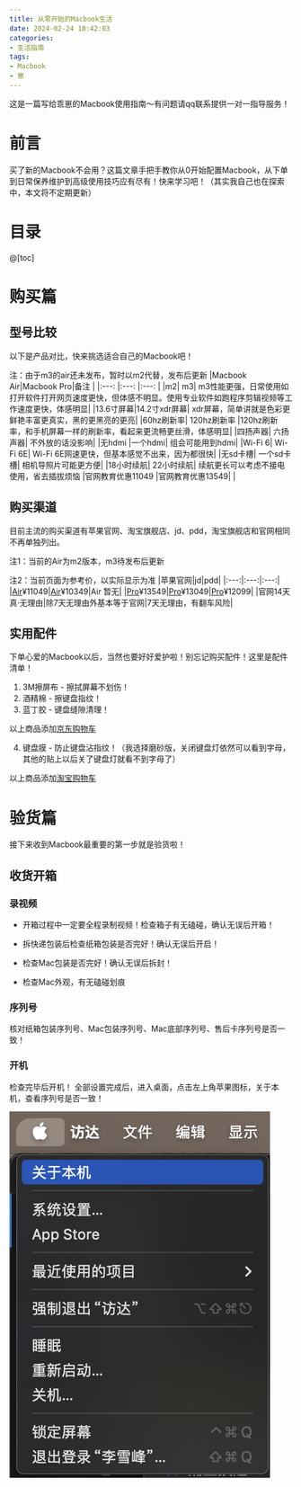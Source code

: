 ```yaml
---
title: 从零开始的Macbook生活
date: 2024-02-24 18:42:03
categories:
- 生活指南
tags:
- Macbook
- 崽
---
```

这是一篇写给乖崽的Macbook使用指南～有问题请qq联系提供一对一指导服务！
# 前言
买了新的Macbook不会用？这篇文章手把手教你从0开始配置Macbook，从下单到日常保养维护到高级使用技巧应有尽有！快来学习吧！（其实我自己也在探索中，本文将不定期更新）
# 目录
@[toc]
# 购买篇
## 型号比较
以下是产品对比，快来挑选适合自己的Macbook吧！

注：由于m3的air还未发布，暂时以m2代替，发布后更新
|Macbook Air|Macbook Pro|备注     |
|:---:      |:---:      |:---:   |
|m2|	m3|	m3性能更强，日常使用如打开软件打开网页速度更快，但体感不明显。使用专业软件如跑程序剪辑视频等工作速度更快，体感明显|
|13.6寸屏幕|14.2寸xdr屏幕|	xdr屏幕，简单讲就是色彩更鲜艳丰富更真实，黑的更黑亮的更亮|
|60hz刷新率|	120hz刷新率	|120hz刷新率，和手机屏幕一样的刷新率，看起来更流畅更丝滑，体感明显|
|四扬声器|	六扬声器|	不外放的话没影响|
|无hdmi	|一个hdmi|	组会可能用到hdmi|
|Wi-Fi 6|	Wi-Fi 6E|	Wi-Fi 6E网速更快，但基本感觉不出来，因为都很快|
|无sd卡槽|	一个sd卡槽|	相机导照片可能更方便|
|18小时续航|	22小时续航|	续航更长可以考虑不接电使用，省去插拔烦恼
|官网教育优惠11049	|官网教育优惠13549|	|


## 购买渠道
目前主流的购买渠道有苹果官网、淘宝旗舰店、jd、pdd，淘宝旗舰店和官网相同不再单独列出。

注1：当前的Air为m2版本，m3待发布后更新

注2：当前页面为参考价，以实际显示为准
|苹果官网|jd|pdd|
|:---:|:---:|:---:|
|[Air](https://www.apple.com.cn/cn-edu/shop/buy-mac/macbook-air/MLY33CH/A)¥11049|[Air](https://3.cn/1-VRy9PK)¥10349|Air 暂无|
|[Pro](https://www.apple.com.cn/cn-edu/shop/buy-mac/macbook-pro/MTL73CH/A)¥13549|[Pro](https://3.cn/-1VRymTF)¥13049|[Pro](https://mobile.yangkeduo.com/goods.html?refer_share_id=KLwcQS0vlno7sJNrsyxecpggJvYHnC3l&refer_share_channel=copy_link&_oak_share_detail_id=4145883993&pxq_secret_key=VO7SD2CNM37YQY7K44MN2ZQDSGJOTZA5RXQ4G4ZW52VU2OQDSEMA&_wvx=10&_oak_share_time=1708781271&_wv=41729&share_uin=YI56W7MNZXSEHE5HQNOUH74NHI_GEXDA&_x_query=macbook%20pro%20m3&page_from=23&refer_share_uin=YI56W7MNZXSEHE5HQNOUH74NHI_GEXDA&goods_id=581831943529&_oak_share_snapshot_num=1209900&_x_org=2)¥12099|
|官网14天真·无理由|除7天无理由外基本等于官网|7天无理由，有翻车风险|

## 实用配件
下单心爱的Macbook以后，当然也要好好爱护啦！别忘记购买配件！这里是配件清单！

1. 3M擦屏布 - 擦拭屏幕不划伤！
2. 酒精棉 - 擦键盘指纹！
3. 蓝丁胶 - 键盘缝隙清理！
   
以上商品添加[京东购物车](https://3.cn/1V-RzTqX)

4. 键盘膜 - 防止键盘沾指纹！（我选择磨砂版，关闭键盘灯依然可以看到字母，其他的贴上以后关了键盘灯就看不到字母了）

以上商品添加[淘宝购物车](https://m.tb.cn/h.5uouQ7Qy1nOVyBI?tk=8bXZWPsDDsf)

# 验货篇
接下来收到Macbook最重要的第一步就是验货啦！
## 收货开箱
### 录视频
- 开箱过程中一定要全程录制视频！检查箱子有无磕碰，确认无误后开箱！

- 拆快递包装后检查纸箱包装是否完好！确认无误后开启！

- 检查Mac包装是否完好！确认无误后拆封！

- 检查Mac外观，有无磕碰划痕
### 序列号
核对纸箱包装序列号、Mac包装序列号、Mac底部序列号、售后卡序列号是否一致！
### 开机
检查完毕后开机！
全部设置完成后，进入桌面，点击左上角苹果图标，关于本机，查看序列号是否一致！

![关于本机](source/img/guanyu.jpg)

